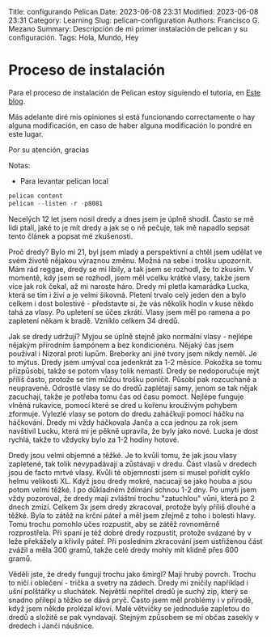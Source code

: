 Title: configurando Pelican
Date: 2023-06-08 23:31
Modified: 2023-06-08 23:31
Category: Learning
Slug: pelican-configuration
Authors: Francisco G. Mezano
Summary: Descripción de mi primer instalación de pelican y su configuración.
Tags: Hola, Mundo, Hey


# Proceso de instalación

Para el proceso de instalación de Pelican estoy siguiendo el tutoria, en [Este blog](https://dev.to/rafnixg/crea-tu-blog-con-python-usando-github-pages-y-pelican-pbk).

Más adelante diré mis opiniones si está funcionando correctamente o hay alguna modificación, en caso de haber alguna modificación lo pondré en este lugar.

Por su atención, gracias


Notas:

- Para levantar pelican local

```python
pelican content
pelican --listen -r -p8081
```

Necelých 12 let jsem nosil dredy a dnes jsem je úplně shodil. Často se mě lidi ptali, jaké to je mít dredy a jak se o ně pečuje, tak mě napadlo sepsat tento článek a popsat mé zkušenosti.

Proč dredy? Bylo mi 21, byl jsem mladý a perspektivní a chtěl jsem udělat ve svém životě nějakou výraznou změnu. Možná na sebe i trošku upozornit. Mám rád reggae, dredy se mi líbily, a tak jsem se rozhodl, že to zkusím. V momentě, kdy jsem se rozhodl, jsem měl vcelku krátké vlasy, takže jsem více jak rok čekal, až mi naroste háro. Dredy mi pletla kamarádka Lucka, která se tím i živí a je velmi šikovná. Pletení trvalo celý jeden den a bylo celkem i dost bolestivé - představte si, že vás několik hodin v kuse někdo tahá za vlasy. Po upletení se účes zkrátí. Vlasy jsem měl po ramena a po zapletení někam k bradě. Vzniklo celkem 34 dredů.

Jak se dredy udržují? Myjou se úplně stejně jako normální vlasy - nejlépe nějakým přírodním šampónem a bez kondicionéru. Nějaký čas jsem používal i Nizoral proti lupům. Breberky ani jiné tvory jsem nikdy neměl. Je to mýtus. Dredy jsem umýval cca jedenkrát za 1-2 měsíce. Pokožka se tomu přizpůsobí, takže se potom vlasy tolik nemastí. Dredy se nedoporučuje mýt příliš často, protože se tím můžou trošku poničit. Působí pak rozcuchaně a neupraveně. Odrostlé vlasy se do dredů zaplétají samy, jenom se tak nějak zacuchají, takže je potřeba tomu čas od času pomoct. Nejlépe funguje vlněná rukavice, pomocí které se dred u kořenu krouživým pohybem zformuje. Vylezlé vlasy se potom do dredu zaháčkují pomocí háčku na háčkování. Dredy mi vždy háčkovala Janča a cca jednou za rok jsem navštívil Lucku, která mi je pěkně upravila, že byly jako nové. Lucka je dost rychlá, takže to vždycky bylo za 1-2 hodiny hotové.

Dredy jsou velmi objemné a těžké. Je to kvůli tomu, že jak jsou vlasy zapletené, tak tolik nevypadávají a zůstávají v dredu. Část vlasů v dredech jsou de facto mrtvé vlasy. Kvůli té objemnosti jsem si musel pořídit cyklo helmu velikosti XL. Když jsou dredy mokré, nacucají se jako houba a jsou potom velmi těžké. I po důkladném ždímání schnou 1-2 dny. Po umytí jsem vždy pozoroval, že dredy mají zvláštní trochu "zatuchlou" vůni, která po 2 dnech zmizí. Celkem 3x jsem dredy zkracoval, protože byly příliš dlouhé a těžké. Byla to zátěž na krční páteř a měl jsem zřejmě z toho i bolesti hlavy. Tomu trochu pomohlo účes rozpustit, aby se zátěž rovnoměrně rozprostřela. Při spaní je též dobré dredy rozpustit, protože svázané by v leže překážely a křivily páteř. Při posledním zkracování jsem ustřiženou část zvážil a měla 300 gramů, takže celé dredy mohly mít klidně přes 600 gramů.

Věděli jste, že dredy fungují trochu jako šmirgl? Mají hrubý povrch. Trochu to ničí i oblečení - trička a svetry na zádech. Dredy mi zničily například i ušní polštářky u sluchátek. Největší nepřítel dredů je suchý zip, který se snadno přilepí a těžko se dává pryč. Často jsem měl problémy i v přírodě, když jsem někde prolézal křoví. Malé větvičky se jednoduše zapletou do dredů a složitě se pak vyndavají. Stejným způsobem se mi občas zasekly v dredech i Janči náušnice.